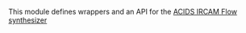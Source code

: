This module defines wrappers and an API for the [ACIDS IRCAM Flow synthesizer](https://acids-ircam.github.io/flow_synthesizer/)

